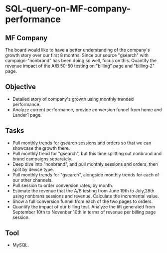 # SQL-query-on-MF-company-performance

## MF Company
The board would like to have a better understanding of the company's growth story over our first 8 months. Since our source "gsearch" with campaign-"nonbrand" has been doing so well, focus on this. Quantify the revenue impact of the A/B 50-50 testing on "billing" page and "billing-2" page. 

## Objective
* Detailed story of company's growth using monthly trended performance.
* Analyze current performance, provide conversion funnel from home and Lander1 page.

## Tasks
* Pull monthly trends for gsearch sessions and orders so that we can showcase the growth there.
* Pull monthly trend for "gsearch", but this time splitting out nonbrand and brand campaigns separately.
* Deep dive into "nonbrand", and pull monthly sessions and orders, then split by device type.
* Pull monthly trends for "gsearch", alongside monthly trends for each of our other channels.
* Pull session to order conversion rates, by month.
* Estimate the revenue that the A/B testing  from June 19th to July,28th using nonbrans sessions and revenue. Calculate the incremental value.
* Show a full conversion funnel from each of the two pages to orders.
* Quantify the impact of our billing test. Analyze the lift generated from September 10th to Novenber 10th in terms of revenue per billing page session.

## Tool
* MySQL.
